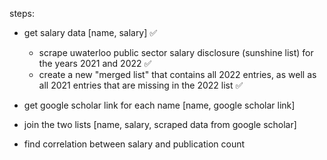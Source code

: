 steps:

-   get salary data [name, salary] ✅

    -   scrape uwaterloo public sector salary disclosure (sunshine list) for the years 2021 and 2022 ✅
    -   create a new "merged list" that contains all 2022 entries, as well as all 2021 entries that are missing in the 2022 list ✅

-   get google scholar link for each name [name, google scholar link]

-   join the two lists [name, salary, scraped data from google scholar]

-   find correlation between salary and publication count

